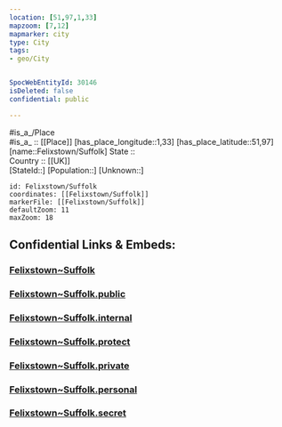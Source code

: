 ```yaml
---
location: [51,97,1,33] 
mapzoom: [7,12] 
mapmarker: city 
type: City
tags:
- geo/City


SpocWebEntityId: 30146
isDeleted: false
confidential: public

---
```

#is_a_/Place  
#is_a_ :: [[Place]] 
[has_place_longitude::1,33] 
[has_place_latitude::51,97] 
[name::Felixstown/Suffolk] 
State ::  
Country :: [[UK]]  
[StateId::] 
[Population::] 
[Unknown::] 


```leaflet
id: Felixstown/Suffolk
coordinates: [[Felixstown/Suffolk]] 
markerFile: [[Felixstown/Suffolk]] 
defaultZoom: 11 
maxZoom: 18
```


## Confidential Links & Embeds: 

### [Felixstown~Suffolk](/_Standards/Earth/Continent/Europe/Europe~North/UK/England/Regions~England/East_of_England/Suffolk/Felixstown~Suffolk.md) 

### [Felixstown~Suffolk.public](/_public/Earth/Continent/Europe/Europe~North/UK/England/Regions~England/East_of_England/Suffolk/Felixstown~Suffolk.public.md) 

### [Felixstown~Suffolk.internal](/_internal/Earth/Continent/Europe/Europe~North/UK/England/Regions~England/East_of_England/Suffolk/Felixstown~Suffolk.internal.md) 

### [Felixstown~Suffolk.protect](/_protect/Earth/Continent/Europe/Europe~North/UK/England/Regions~England/East_of_England/Suffolk/Felixstown~Suffolk.protect.md) 

### [Felixstown~Suffolk.private](/_private/Earth/Continent/Europe/Europe~North/UK/England/Regions~England/East_of_England/Suffolk/Felixstown~Suffolk.private.md) 

### [Felixstown~Suffolk.personal](/_personal/Earth/Continent/Europe/Europe~North/UK/England/Regions~England/East_of_England/Suffolk/Felixstown~Suffolk.personal.md) 

### [Felixstown~Suffolk.secret](/_secret/Earth/Continent/Europe/Europe~North/UK/England/Regions~England/East_of_England/Suffolk/Felixstown~Suffolk.secret.md)

